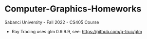# Computer-Graphics-Homeworks
Sabanci University - Fall 2022 - CS405 Course

- Ray Tracing uses glm 0.9.9.9, see: https://github.com/g-truc/glm
